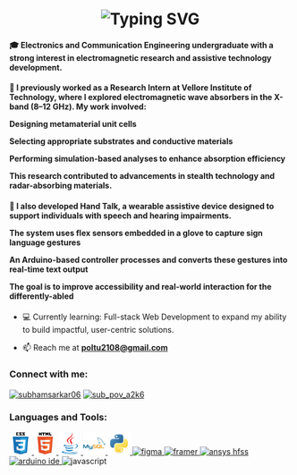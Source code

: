 <h1 align="center" href="https://git.io/typing-svg"> <img src="https://readme-typing-svg.demolab.com?font=Fira+Code&size=34&duration=2000&pause=1000&color=17F732&width=435&lines=Hey+%F0%9F%91%8B++What's+up%3F;This+is+Subham" alt="Typing SVG" /> </h1>
<h4 align="left">🎓 Electronics and Communication Engineering undergraduate with a strong interest in electromagnetic research and assistive technology development.</h4>
<h4 align="left">🔬 I previously worked as a Research Intern at Vellore Institute of Technology, where I explored electromagnetic wave absorbers in the X-band (8–12 GHz). My work involved:

Designing metamaterial unit cells

Selecting appropriate substrates and conductive materials

Performing simulation-based analyses to enhance absorption efficiency

This research contributed to advancements in stealth technology and radar-absorbing materials.</h4>

<h4 align='left'> 🤖 I also developed Hand Talk, a wearable assistive device designed to support individuals with speech and hearing impairments.

The system uses flex sensors embedded in a glove to capture sign language gestures

An Arduino-based controller processes and converts these gestures into real-time text output

The goal is to improve accessibility and real-world interaction for the differently-abled </h4>

- 💻 Currently learning: Full-stack Web Development to expand my ability to build impactful, user-centric solutions.

- 📫 Reach me at **poltu2108@gmail.com**

<h3 align="left">Connect with me:</h3>
<p align="left">
<a href="https://linkedin.com/in/subhamsarkar06" target="blank"><img align="center" src="https://raw.githubusercontent.com/rahuldkjain/github-profile-readme-generator/master/src/images/icons/Social/linked-in-alt.svg" alt="subhamsarkar06" height="30" width="40" /></a>
<a href="https://instagram.com/sub_pov_a2k6" target="blank"><img align="center" src="https://raw.githubusercontent.com/rahuldkjain/github-profile-readme-generator/master/src/images/icons/Social/instagram.svg" alt="sub_pov_a2k6" height="30" width="40" /></a>
</p>

<h3 align="left">Languages and Tools:</h3>
<p align="left"> <a href="https://www.w3schools.com/css/" target="_blank" rel="noreferrer"> <img src="https://raw.githubusercontent.com/devicons/devicon/master/icons/css3/css3-original-wordmark.svg" alt="css3" width="40" height="40"/> </a> <a href="https://www.w3.org/html/" target="_blank" rel="noreferrer"> <img src="https://raw.githubusercontent.com/devicons/devicon/master/icons/html5/html5-original-wordmark.svg" alt="html5" width="40" height="40"/> </a> <a href="https://www.java.com" target="_blank" rel="noreferrer"> <img src="https://raw.githubusercontent.com/devicons/devicon/master/icons/java/java-original.svg" alt="java" width="40" height="40"/> </a> <a href="https://www.mysql.com/" target="_blank" rel="noreferrer"> <img src="https://raw.githubusercontent.com/devicons/devicon/master/icons/mysql/mysql-original-wordmark.svg" alt="mysql" width="40" height="40"/> </a> <a href="https://www.python.org" target="_blank" rel="noreferrer"> <img src="https://raw.githubusercontent.com/devicons/devicon/master/icons/python/python-original.svg" alt="python" width="40" height="40"/> </a> <a href="https://www.figma.com" target="_blank" rel="noreferrer"> <img src="https://framerusercontent.com/images/pduMSkL486rnVj88RxuGDUTdg.png" alt="figma" width="40" height="40"/> </a> <a href="https://www.framer.com" target="_blank" rel="noreferrer"> <img src="https://encrypted-tbn0.gstatic.com/images?q=tbn:ANd9GcTQXPIeLRKNjDKY8JKpww2Y2Zyfi7JK7ZczZA&s" alt="framer" width="40" height="40"/> </a> <a href="https://www.ansys.com" target="_blank" rel="noreferrer"> <img src="https://companieslogo.com/img/orig/ANSS.D-78d6ace8.png?t=1720244490" alt="ansys hfss" width="40" height="40"/> </a> <a href="https://www.arduino.cc/" target="_blank" rel="noreferrer"> <img src="https://framerusercontent.com/images/Yge6vfuSVauIA4enczhgDQSqg.svg" alt="arduino ide" width="40" height="40"/> </a> <a target="_blank" rel="noreferrer"> <img src="https://static.vecteezy.com/system/resources/previews/027/127/463/non_2x/javascript-logo-javascript-icon-transparent-free-png.png" alt="javascript" width="40" height="40"/> </a> </p>

